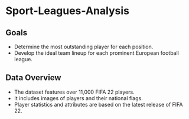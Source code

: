 # Sport-Leagues-Analysis




## Goals
- Determine the most outstanding player for each position.
- Develop the ideal team lineup for each prominent European football league.
## Data Overview
- The dataset features over 11,000 FIFA 22 players.
- It includes images of players and their national flags.
- Player statistics and attributes are based on the latest release of FIFA 22.
 
